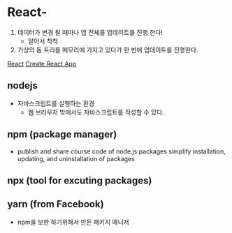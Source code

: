 # React-

1. 데이터가 변경 될 때마나 앱 전체를 업데이트를 진행 한다!
   - 알아서 착착
2. 가상의 돔 트리를 메모리에 가지고 있다가 한 번에 업데이트를 진행한다.

[React](https://reactjs.org/docs/getting-started.html)
[Create React App](https://create-react-app.dev/docs/getting-started)

## nodejs

- 자바스크립트를 실행하는 환경
  - 웹 브라우저 밖에서도 자바스크립트를 작성할 수 있다.

## npm (package manager)

- publish and share course code of node.js packages simplify installation, updating, and uninstallation of packages

## npx (tool for excuting packages)

## yarn (from Facebook)

- npm을 보한 하기위해서 만든 패키지 매니저
